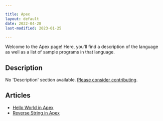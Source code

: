 ```yaml
---

title: Apex
layout: default
date: 2022-04-28
last-modified: 2023-01-25

---
```


Welcome to the Apex page! Here, you'll find a description of the language as well as a list of sample programs in that language.

## Description

No 'Description' section available. [Please consider contributing](https://github.com/TheRenegadeCoder/sample-programs-website).

## Articles

- [Hello World in Apex](https://sampleprograms.io/projects/hello-world/apex)
- [Reverse String in Apex](https://sampleprograms.io/projects/reverse-string/apex)